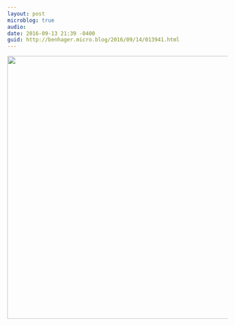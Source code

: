 ```yaml
---
layout: post
microblog: true
audio: 
date: 2016-09-13 21:39 -0400
guid: http://benhager.micro.blog/2016/09/14/013941.html
---
```



<img src="http://hager.blog/uploads/2017/0a1fbfb4d4.jpg" width="600" height="600" />
